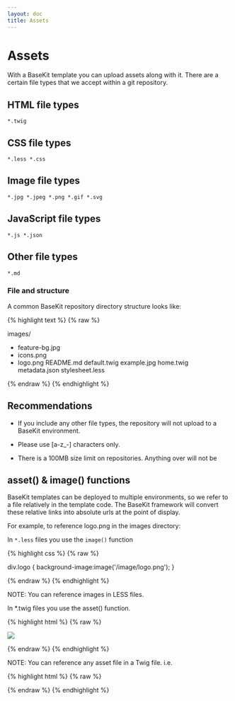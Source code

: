```yaml
---
layout: doc
title: Assets
---
```


# Assets
With a BaseKit template you can upload assets along with it. There are a certain file types that we accept within a git repository.

## HTML file types

```
*.twig
```

## CSS file types

```
*.less *.css
```

## Image file types

```
*.jpg *.jpeg *.png *.gif *.svg
```

## JavaScript file types

```
*.js *.json
```

## Other file types

```
*.md
```

### File and structure

A common BaseKit repository directory structure looks like:

{% highlight text %}
{% raw %}

images/ 
  - feature-bg.jpg 
  - icons.png 
  - logo.png 
README.md 
default.twig 
example.jpg 
home.twig 
metadata.json 
stylesheet.less

{% endraw %}
{% endhighlight %}

## Recommendations

* If you include any other file types, the repository will not upload to a BaseKit environment.

* Please use [a-z_-] characters only.

* There is a 100MB size limit on repositories. Anything over will not be

## asset() & image() functions

BaseKit templates can be deployed to multiple environments, so we refer to a file relatively in the template code. The BaseKit framework will convert these relative links into absolute urls at the point of display.

For example, to reference logo.png in the images directory:

In ```*.less``` files you use the ```image()``` function

{% highlight css %}
{% raw %}

  div.logo { background-image:image('/image/logo.png'); }

{% endraw %}
{% endhighlight %}

NOTE: You can reference images in LESS files.

In *.twig files you use the asset() function.

{% highlight html %}
{% raw %}

  <img src="//d35onr1h4eb0bw.cloudfront.net/ef8d958/templates/5149d4be5e7f8d92a41a0a8aa131a24d//image/logo.png" />

{% endraw %}
{% endhighlight %}

NOTE: You can reference any asset file in a Twig file. i.e.

{% highlight html %}
{% raw %}

  <link href="//d35onr1h4eb0bw.cloudfront.net/ef8d958/templates/5149d4be5e7f8d92a41a0a8aa131a24d//css/style.css" />

{% endraw %}
{% endhighlight %}

